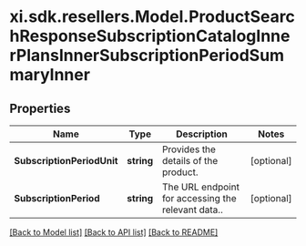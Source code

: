 # xi.sdk.resellers.Model.ProductSearchResponseSubscriptionCatalogInnerPlansInnerSubscriptionPeriodSummaryInner

## Properties

Name | Type | Description | Notes
------------ | ------------- | ------------- | -------------
**SubscriptionPeriodUnit** | **string** | Provides the details of the product. | [optional] 
**SubscriptionPeriod** | **string** | The URL endpoint for accessing the relevant data.. | [optional] 

[[Back to Model list]](../README.md#documentation-for-models) [[Back to API list]](../README.md#documentation-for-api-endpoints) [[Back to README]](../README.md)

